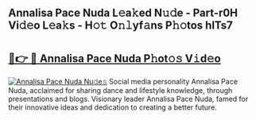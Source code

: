 ## Annalisa Pace Nuda L𝚎a𝚔ed N𝚞𝚍e - Part-r0H Vi𝚍𝚎o L𝚎a𝚔s - H𝚘𝚝 O𝚗𝚕yf𝚊ns P𝚑𝚘tos hlTs7

# <h2><a href="http://kf9ho39.oniu.top/?m=Annalisa+Pace+Nuda">🔗👉 🔴 Annalisa Pace Nuda P𝚑ot𝚘𝚜 V𝚒d𝚎o</a></h2>

[![Annalisa Pace Nuda Nu𝚍e𝚜](https://i.imgur.com/0qMVB7G.gif)](http://kf9ho39.oniu.top/?m=Annalisa+Pace+Nuda)
Social media personality Annalisa Pace Nuda, acclaimed for sharing dance and lifestyle knowledge, through presentations and blogs. Visionary leader Annalisa Pace Nuda, famed for their innovative ideas and dedication to creating a better future.  
